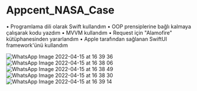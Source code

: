 # Appcent_NASA_Case

• Programlama dili olarak Swift kullandım
• OOP prensiplerine bağlı kalmaya çalışarak kodu yazdım
• MVVM kullandım
• Request için "Alamofire" kütüphanesinden yararlandım
• Apple tarafından sağlanan SwiftUI framework'ünü kullandım

![WhatsApp Image 2022-04-15 at 16 39 36](https://user-images.githubusercontent.com/74205513/163578295-36100848-9c51-4438-90eb-4e9ca99d918e.jpeg)
![WhatsApp Image 2022-04-15 at 16 38 06](https://user-images.githubusercontent.com/74205513/163578349-36337bfe-6c30-43ae-b660-38cd84ad141e.jpeg)
![WhatsApp Image 2022-04-15 at 16 38 49](https://user-images.githubusercontent.com/74205513/163578360-27b47362-a836-41c9-b0db-d985c23f2382.jpeg)
![WhatsApp Image 2022-04-15 at 16 38 30](https://user-images.githubusercontent.com/74205513/163578367-e9954ea5-2326-4e44-924d-e64f439d76d1.jpeg)
![WhatsApp Image 2022-04-15 at 16 39 14](https://user-images.githubusercontent.com/74205513/163578374-39b2e606-09f3-4ef4-935f-f4788e4d151e.jpeg)
